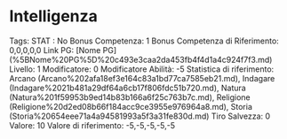 # Intelligenza

Tags: STAT
: No
Bonus Competenza: 1
Bonus Competenza di Riferimento: 0,0,0,0,0
Link PG: [Nome PG] (%5BNome%20PG%5D%20c493e3caa2da453fb4f4d1a4c924f7f3.md)
Livello: 1
Modificatore: 0
Modificatore  Abilità: -5
Statistica di riferimento: Arcano (Arcano%202afa18ef3e164c83a1bd77ca7585eb21.md), Indagare (Indagare%2021b481a29df64a6cb17f806fdc51b720.md), Natura (Natura%201f59953b9ed14b83b166a6f25c763b7c.md), Religione (Religione%20d2ed08b66f184acc9ce3955e976964a8.md), Storia (Storia%20654eee71a4a94581993a5f3a31fe830d.md)
Tiro Salvezza: 0
Valore: 10
Valore di riferimento: -5,-5,-5,-5,-5
